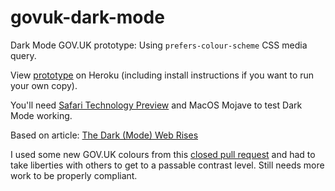 # govuk-dark-mode
Dark Mode GOV.UK prototype: Using `prefers-colour-scheme` CSS media query.

View [prototype](https://govuk-dark-mode.herokuapp.com) on Heroku (including install instructions if you want to run your own copy).

You'll need [Safari Technology Preview](https://developer.apple.com/safari/technology-preview/) and MacOS Mojave to test Dark Mode working.

Based on article: [The Dark (Mode) Web Rises](http://charlesrt.uk/blog/the-dark-web-rises/)

I used some new GOV.UK colours from this [closed pull request](https://github.com/alphagov/govuk-frontend/pull/611) and had to take liberties with others to get to a passable contrast level. Still needs more work to be properly compliant.
